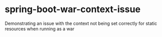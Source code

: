 # spring-boot-war-context-issue
Demonstrating an issue with the context not being set correctly for static resources when running as a war
